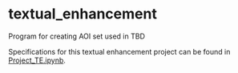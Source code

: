 # textual_enhancement

Program for creating AOI set used in TBD

Specifications for this textual enhancement project can be found in [Project_TE.ipynb](Project_TE.ipynb).
